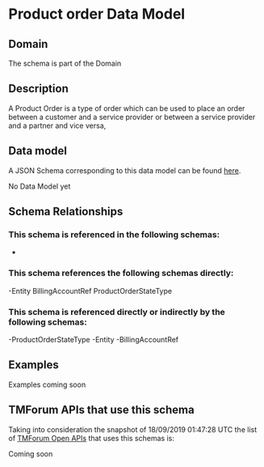 # Product order Data Model

## Domain

The  schema is part of the  Domain

## Description

A Product Order is a type of order which  can  be used to place an order between a customer and a service provider or between a service provider and a partner and vice versa,

## Data model

A JSON Schema corresponding to this data model can be found
[here](https://github.com/tmforum-rand/schemas/blob/master/Customer/ProductOrder.schema.json).

No Data Model yet

## Schema Relationships

### This schema is referenced in the following schemas:

-

### This schema references the following schemas directly:

-Entity
BillingAccountRef
ProductOrderStateType

### This schema is referenced directly or indirectly by the following schemas:

-ProductOrderStateType
-Entity
-BillingAccountRef



## Examples

Examples coming soon

## TMForum APIs that use this schema

Taking into consideration the snapshot of 18/09/2019 01:47:28 UTC the list of [TMForum Open APIs](https://www.tmforum.org/open-apis/) that uses this schemas is:

Coming soon